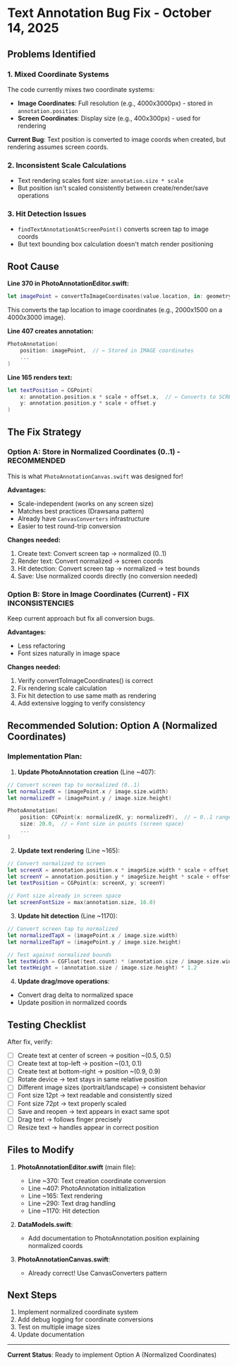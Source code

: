 # Text Annotation Bug Fix - October 14, 2025

## Problems Identified

### 1. **Mixed Coordinate Systems**
The code currently mixes two coordinate systems:
- **Image Coordinates**: Full resolution (e.g., 4000x3000px) - stored in `annotation.position`
- **Screen Coordinates**: Display size (e.g., 400x300px) - used for rendering

**Current Bug**: Text position is converted to image coords when created, but rendering assumes screen coords.

### 2. **Inconsistent Scale Calculations**
- Text rendering scales font size: `annotation.size * scale`
- But position isn't scaled consistently between create/render/save operations

### 3. **Hit Detection Issues**
- `findTextAnnotationAtScreenPoint()` converts screen tap to image coords
- But text bounding box calculation doesn't match render positioning

## Root Cause

**Line 370 in PhotoAnnotationEditor.swift:**
```swift
let imagePoint = convertToImageCoordinates(value.location, in: geometry.size, imageSize: imageSize, image: image)
```

This converts the tap location to image coordinates (e.g., 2000x1500 on a 4000x3000 image).

**Line 407 creates annotation:**
```swift
PhotoAnnotation(
    position: imagePoint,  // ← Stored in IMAGE coordinates
    ...
)
```

**Line 165 renders text:**
```swift
let textPosition = CGPoint(
    x: annotation.position.x * scale + offset.x,  // ← Converts to SCREEN coordinates
    y: annotation.position.y * scale + offset.y
)
```

## The Fix Strategy

### Option A: Store in Normalized Coordinates (0..1) - RECOMMENDED
This is what `PhotoAnnotationCanvas.swift` was designed for!

**Advantages:**
- Scale-independent (works on any screen size)
- Matches best practices (Drawsana pattern)
- Already have `CanvasConverters` infrastructure
- Easier to test round-trip conversion

**Changes needed:**
1. Create text: Convert screen tap → normalized (0..1)
2. Render text: Convert normalized → screen coords
3. Hit detection: Convert screen tap → normalized → test bounds
4. Save: Use normalized coords directly (no conversion needed)

### Option B: Store in Image Coordinates (Current) - FIX INCONSISTENCIES
Keep current approach but fix all conversion bugs.

**Advantages:**
- Less refactoring
- Font sizes naturally in image space

**Changes needed:**
1. Verify convertToImageCoordinates() is correct
2. Fix rendering scale calculation
3. Fix hit detection to use same math as rendering
4. Add extensive logging to verify consistency

## Recommended Solution: Option A (Normalized Coordinates)

### Implementation Plan:

1. **Update PhotoAnnotation creation** (Line ~407):
```swift
// Convert screen tap to normalized (0..1)
let normalizedX = (imagePoint.x / image.size.width)
let normalizedY = (imagePoint.y / image.size.height)

PhotoAnnotation(
    position: CGPoint(x: normalizedX, y: normalizedY),  // ← 0..1 range
    size: 20.0,  // ← Font size in points (screen space)
    ...
)
```

2. **Update text rendering** (Line ~165):
```swift
// Convert normalized to screen
let screenX = annotation.position.x * imageSize.width * scale + offset.x
let screenY = annotation.position.y * imageSize.height * scale + offset.y
let textPosition = CGPoint(x: screenX, y: screenY)

// Font size already in screen space
let screenFontSize = max(annotation.size, 16.0)
```

3. **Update hit detection** (Line ~1170):
```swift
// Convert screen tap to normalized
let normalizedTapX = (imagePoint.x / image.size.width)
let normalizedTapY = (imagePoint.y / image.size.height)

// Test against normalized bounds
let textWidth = CGFloat(text.count) * (annotation.size / image.size.width) * 0.6
let textHeight = (annotation.size / image.size.height) * 1.2
```

4. **Update drag/move operations**:
- Convert drag delta to normalized space
- Update position in normalized coords

## Testing Checklist

After fix, verify:
- [ ] Create text at center of screen → position ~(0.5, 0.5)
- [ ] Create text at top-left → position ~(0.1, 0.1)
- [ ] Create text at bottom-right → position ~(0.9, 0.9)
- [ ] Rotate device → text stays in same relative position
- [ ] Different image sizes (portrait/landscape) → consistent behavior
- [ ] Font size 12pt → text readable and consistently sized
- [ ] Font size 72pt → text properly scaled
- [ ] Save and reopen → text appears in exact same spot
- [ ] Drag text → follows finger precisely
- [ ] Resize text → handles appear in correct position

## Files to Modify

1. **PhotoAnnotationEditor.swift** (main file):
   - Line ~370: Text creation coordinate conversion
   - Line ~407: PhotoAnnotation initialization
   - Line ~165: Text rendering
   - Line ~290: Text drag handling
   - Line ~1170: Hit detection

2. **DataModels.swift**:
   - Add documentation to PhotoAnnotation.position explaining normalized coords

3. **PhotoAnnotationCanvas.swift**:
   - Already correct! Use CanvasConverters pattern

## Next Steps

1. Implement normalized coordinate system
2. Add debug logging for coordinate conversions
3. Test on multiple image sizes
4. Update documentation

---

**Current Status**: Ready to implement Option A (Normalized Coordinates)
